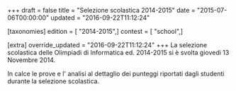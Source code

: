 +++
draft = false
title = "Selezione scolastica 2014-2015"
date = "2015-07-06T00:00:00"
updated = "2016-09-22T11:12:24"

[taxonomies]
edition = [ "2014-2015",]
contest = [ "school",]

[extra]
override_updated = "2016-09-22T11:12:24"
+++
La selezione scolastica delle Olimpiadi di Informatica ed. 2014-2015 si è svolta giovedi 13 Novembre 2014.

In calce le prove e l' analisi al dettaglio dei punteggi riportati dagli studenti durante la selezione scolastica.
